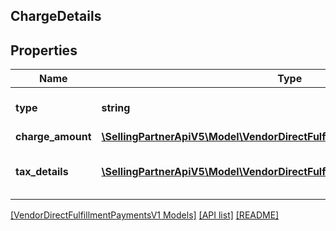 ## ChargeDetails

## Properties

Name | Type | Description | Notes
------------ | ------------- | ------------- | -------------
**type** | **string** | Type of charge applied. |
**charge_amount** | [**\SellingPartnerApiV5\Model\VendorDirectFulfillmentPaymentsV1\Money**](Money.md) |  |
**tax_details** | [**\SellingPartnerApiV5\Model\VendorDirectFulfillmentPaymentsV1\TaxDetail[]**](TaxDetail.md) | Individual tax details per line item. | [optional]

[[VendorDirectFulfillmentPaymentsV1 Models]](../) [[API list]](../../Api) [[README]](../../../README.md)
